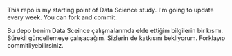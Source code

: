 This repo is my starting point of Data Science study. I'm going to update every week. You can fork and commit.






Bu depo benim Data Sceince çalışmalarımda elde ettiğim bilgilerin bir kısmı. Sürekli güncellemeye çalışacağım. Sizlerin de katkısını bekliyorum. Forklayıp commitliyebilirsiniz. 